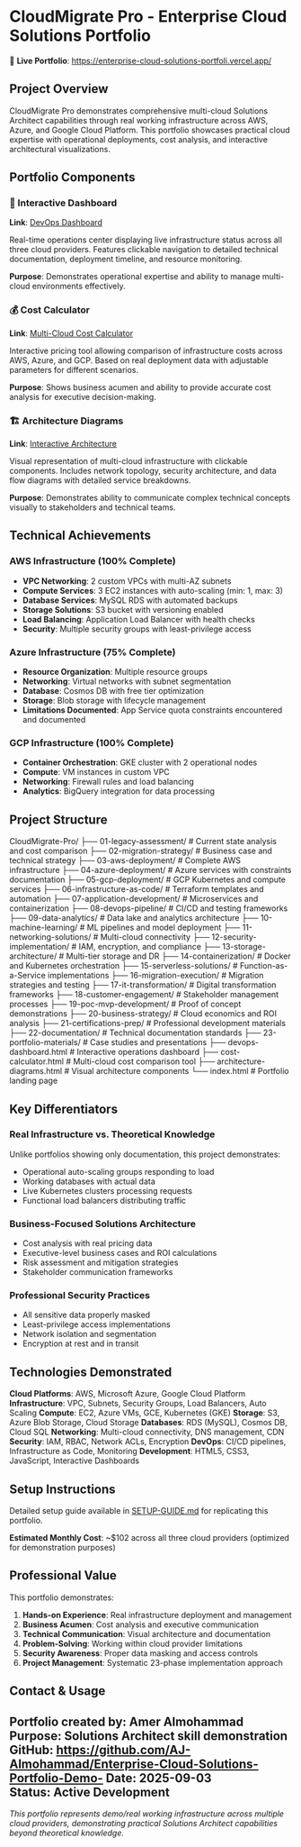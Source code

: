 # CloudMigrate Pro - Enterprise Cloud Solutions Portfolio

🚀 **Live Portfolio**: https://enterprise-cloud-solutions-portfoli.vercel.app/

## Project Overview

CloudMigrate Pro demonstrates comprehensive multi-cloud Solutions Architect capabilities through real working infrastructure across AWS, Azure, and Google Cloud Platform. This portfolio showcases practical cloud expertise with operational deployments, cost analysis, and interactive architectural visualizations.

## Portfolio Components

### 🎯 Interactive Dashboard
**Link**: [DevOps Dashboard](https://enterprise-cloud-solutions-portfoli.vercel.app/devops-dashboard.html)

Real-time operations center displaying live infrastructure status across all three cloud providers. Features clickable navigation to detailed technical documentation, deployment timeline, and resource monitoring.

**Purpose**: Demonstrates operational expertise and ability to manage multi-cloud environments effectively.

### 💰 Cost Calculator
**Link**: [Multi-Cloud Cost Calculator](https://enterprise-cloud-solutions-portfoli.vercel.app/cost-calculator.html)

Interactive pricing tool allowing comparison of infrastructure costs across AWS, Azure, and GCP. Based on real deployment data with adjustable parameters for different scenarios.

**Purpose**: Shows business acumen and ability to provide accurate cost analysis for executive decision-making.

### 🏗️ Architecture Diagrams
**Link**: [Interactive Architecture](https://enterprise-cloud-solutions-portfoli.vercel.app/architecture-diagrams.html)

Visual representation of multi-cloud infrastructure with clickable components. Includes network topology, security architecture, and data flow diagrams with detailed service breakdowns.

**Purpose**: Demonstrates ability to communicate complex technical concepts visually to stakeholders and technical teams.

## Technical Achievements

### AWS Infrastructure (100% Complete)
- **VPC Networking**: 2 custom VPCs with multi-AZ subnets
- **Compute Services**: 3 EC2 instances with auto-scaling (min: 1, max: 3)
- **Database Services**: MySQL RDS with automated backups
- **Storage Solutions**: S3 bucket with versioning enabled
- **Load Balancing**: Application Load Balancer with health checks
- **Security**: Multiple security groups with least-privilege access

### Azure Infrastructure (75% Complete)
- **Resource Organization**: Multiple resource groups
- **Networking**: Virtual networks with subnet segmentation
- **Database**: Cosmos DB with free tier optimization
- **Storage**: Blob storage with lifecycle management
- **Limitations Documented**: App Service quota constraints encountered and documented

### GCP Infrastructure (100% Complete)
- **Container Orchestration**: GKE cluster with 2 operational nodes
- **Compute**: VM instances in custom VPC
- **Networking**: Firewall rules and load balancing
- **Analytics**: BigQuery integration for data processing

## Project Structure

CloudMigrate-Pro/
├── 01-legacy-assessment/          # Current state analysis and cost comparison
├── 02-migration-strategy/         # Business case and technical strategy
├── 03-aws-deployment/            # Complete AWS infrastructure
├── 04-azure-deployment/          # Azure services with constraints documentation
├── 05-gcp-deployment/            # GCP Kubernetes and compute services
├── 06-infrastructure-as-code/    # Terraform templates and automation
├── 07-application-development/   # Microservices and containerization
├── 08-devops-pipeline/          # CI/CD and testing frameworks
├── 09-data-analytics/           # Data lake and analytics architecture
├── 10-machine-learning/         # ML pipelines and model deployment
├── 11-networking-solutions/     # Multi-cloud connectivity
├── 12-security-implementation/  # IAM, encryption, and compliance
├── 13-storage-architecture/     # Multi-tier storage and DR
├── 14-containerization/         # Docker and Kubernetes orchestration
├── 15-serverless-solutions/     # Function-as-a-Service implementations
├── 16-migration-execution/      # Migration strategies and testing
├── 17-it-transformation/        # Digital transformation frameworks
├── 18-customer-engagement/      # Stakeholder management processes
├── 19-poc-mvp-development/      # Proof of concept demonstrations
├── 20-business-strategy/        # Cloud economics and ROI analysis
├── 21-certifications-prep/      # Professional development materials
├── 22-documentation/           # Technical documentation standards
├── 23-portfolio-materials/     # Case studies and presentations
├── devops-dashboard.html       # Interactive operations dashboard
├── cost-calculator.html        # Multi-cloud cost comparison tool
├── architecture-diagrams.html  # Visual architecture components
└── index.html                 # Portfolio landing page

## Key Differentiators

### Real Infrastructure vs. Theoretical Knowledge
Unlike portfolios showing only documentation, this project demonstrates:
- Operational auto-scaling groups responding to load
- Working databases with actual data
- Live Kubernetes clusters processing requests
- Functional load balancers distributing traffic

### Business-Focused Solutions Architecture
- Cost analysis with real pricing data
- Executive-level business cases and ROI calculations
- Risk assessment and mitigation strategies
- Stakeholder communication frameworks

### Professional Security Practices
- All sensitive data properly masked
- Least-privilege access implementations
- Network isolation and segmentation
- Encryption at rest and in transit

## Technologies Demonstrated

**Cloud Platforms**: AWS, Microsoft Azure, Google Cloud Platform
**Infrastructure**: VPC, Subnets, Security Groups, Load Balancers, Auto Scaling
**Compute**: EC2, Azure VMs, GCE, Kubernetes (GKE)
**Storage**: S3, Azure Blob Storage, Cloud Storage
**Databases**: RDS (MySQL), Cosmos DB, Cloud SQL
**Networking**: Multi-cloud connectivity, DNS management, CDN
**Security**: IAM, RBAC, Network ACLs, Encryption
**DevOps**: CI/CD pipelines, Infrastructure as Code, Monitoring
**Development**: HTML5, CSS3, JavaScript, Interactive Dashboards

## Setup Instructions

Detailed setup guide available in [SETUP-GUIDE.md](./SETUP-GUIDE.md) for replicating this portfolio.

**Estimated Monthly Cost**: ~$102 across all three cloud providers (optimized for demonstration purposes)

## Professional Value

This portfolio demonstrates:
1. **Hands-on Experience**: Real infrastructure deployment and management
2. **Business Acumen**: Cost analysis and executive communication
3. **Technical Communication**: Visual architecture and documentation
4. **Problem-Solving**: Working within cloud provider limitations
5. **Security Awareness**: Proper data masking and access controls
6. **Project Management**: Systematic 23-phase implementation approach

## Contact & Usage

Portfolio created by: **Amer Almohammad**
Purpose: Solutions Architect skill demonstration
GitHub: https://github.com/AJ-Almohammad/Enterprise-Cloud-Solutions-Portfolio-Demo-
**Date**: 2025-09-03  
**Status**: Active Development
---
*This portfolio represents demo/real  working infrastructure across multiple cloud providers, demonstrating practical Solutions Architect capabilities beyond theoretical knowledge.*




